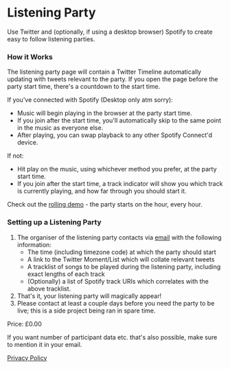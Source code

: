 # Listening Party
Use Twitter and (optionally, if using a desktop browser) Spotify to create easy to follow listening parties.

### How it Works

The listening party page will contain a Twitter Timeline automatically updating with tweets relevant to the party. If you open the page before the party start time, there's a countdown to the start time.

If you've connected with Spotify (Desktop only atm sorry):
- Music will begin playing in the browser at the party start time.
- If you join after the start time, you'll automatically skip to the same point in the music as everyone else.
- After playing, you can swap playback to any other Spotify Connect'd device.

If not:
- Hit play on the music, using whichever method you prefer, at the party start time.
- If you join after the start time, a track indicator will show you which track is currently playing, and how far through you should start it.

Check out the [rolling demo](demo) - the party starts on the hour, every hour.

### Setting up a Listening Party
1. The organiser of the listening party contacts via [email](mailto:sam@groundedstudio.co.uk?subject=Listening-Party-Request) with the following information:
    - The time (including timezone code) at which the party should start
    - A link to the Twitter Moment/List which will collate relevant tweets
    - A tracklist of songs to be played during the listening party, including exact lengths of each track
    - (Optionally) a list of Spotify track URIs which correlates with the above tracklist.
2. That's it, your listening party will magically appear!
3. Please contact at least a couple days before you need the party to be live; this is a side project being ran in spare time.

Price: £0.00

If you want number of participant data etc. that's also possible, make sure to mention it in your email.

[Privacy Policy](https://listening-party.com/privacy)
